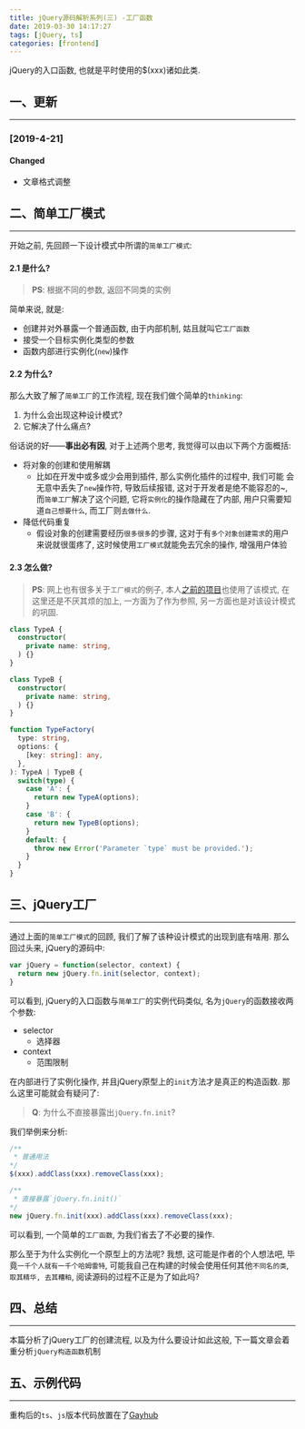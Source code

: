 ```yaml
---
title: jQuery源码解析系列(三) -工厂函数
date: 2019-03-30 14:17:27
tags: [jQuery, ts]
categories: [frontend]
---
```


jQuery的入口函数, 也就是平时使用的$(xxx)诸如此类.


<!-- more -->


## 一、更新

------

### [2019-4-21]

#### Changed

- 文章格式调整

## 二、简单工厂模式

------

开始之前, 先回顾一下设计模式中所谓的`简单工厂模式`:

#### 2.1 是什么?

> **PS**: 根据不同的参数, 返回不同类的实例

简单来说, 就是:

- 创建并对外暴露一个普通函数, 由于内部机制, 姑且就叫它`工厂函数`
- 接受一个目标实例化类型的参数
- 函数内部进行实例化(`new`)操作

#### 2.2 为什么?

那么大致了解了`简单工厂`的工作流程, 现在我们做个简单的`thinking`:

1. 为什么会出现这种设计模式?
2. 它解决了什么痛点?

俗话说的好——**事出必有因**, 对于上述两个思考, 我觉得可以由以下两个方面概括:

- 将对象的创建和使用解耦
  - 比如在开发中或多或少会用到插件, 那么实例化插件的过程中, 我们可能 会无意中丢失了`new`操作符, 导致后续报错, 这对于开发者是绝不能容忍的~, 而`简单工厂`解决了这个问题, 它将`实例化`的操作隐藏在了内部, 用户只需要知道`自己想要什么`, 而工厂则`去做什么`.
- 降低代码重复
  - 假设对象的创建需要经历`很多很多`的步骤, 这对于有`多个对象创建需求`的用户来说就很蛋疼了, 这时候使用`工厂模式`就能免去冗余的操作, 增强用户体验

#### 2.3 怎么做?

> **PS**: 网上也有很多关于`工厂模式`的例子, 本人[之前的项目](https://github.com/ddzy/ts-utility-plugins)也使用了该模式, 在这里还是不厌其烦的加上, 一方面为了作为参照, 另一方面也是对该设计模式的巩固.

```ts
class TypeA {
  constructor(
    private name: string,
  ) {}
}

class TypeB {
  constructor(
    private name: string,
  ) {}
}

function TypeFactory(
  type: string,
  options: {
    [key: string]: any,
  },
): TypeA | TypeB {
  switch(type) {
    case 'A': {
      return new TypeA(options);
    }
    case 'B': {
      return new TypeB(options);
    }
    default: {
      throw new Error('Parameter `type` must be provided.');
    }
  }
}
```

## 三、jQuery工厂

---

通过上面的`简单工厂模式`的回顾, 我们了解了该种设计模式的出现到底有啥用. 那么回过头来, jQuery的源码中:

```js
var jQuery = function(selector, context) {
  return new jQuery.fn.init(selector, context);
}
```

可以看到, jQuery的入口函数与`简单工厂`的实例代码类似, 名为`jQuery`的函数接收两个参数:

- selector
  - 选择器
- context
  - 范围限制

在内部进行了实例化操作, 并且jQuery原型上的`init`方法才是真正的构造函数. 那么这里可能就会有疑问了:

> **Q**: 为什么不直接暴露出`jQuery.fn.init`?

我们举例来分析:

```js
/**
 * 普通用法
*/
$(xxx).addClass(xxx).removeClass(xxx);

/**
 * 直接暴露`jQuery.fn.init()`
*/
new jQuery.fn.init(xxx).addClass(xxx).removeClass(xxx);
```

可以看到, 一个简单的`工厂函数`, 为我们省去了不必要的操作.

那么至于为什么实例化一个原型上的方法呢? 我想, 这可能是作者的个人想法吧, 毕竟`一千个人就有一千个哈姆雷特`, 可能我自己在构建的时候会使用任何其他`不同名的类`, `取其精华, 去其糟粕`, 阅读源码的过程不正是为了如此吗?

## 四、总结

------

本篇分析了jQuery工厂的创建流程, 以及为什么要设计如此这般, 下一篇文章会着重分析`jQuery构造函数`机制

## 五、示例代码

------

重构后的`ts`、`js`版本代码放置在了[Gayhub](https://github.com/ddzy/my-simple-jquery/tree/branch/dev)